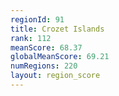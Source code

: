 ```yaml
---
regionId: 91
title: Crozet Islands
rank: 112
meanScore: 68.37
globalMeanScore: 69.21
numRegions: 220
layout: region_score
---
```


